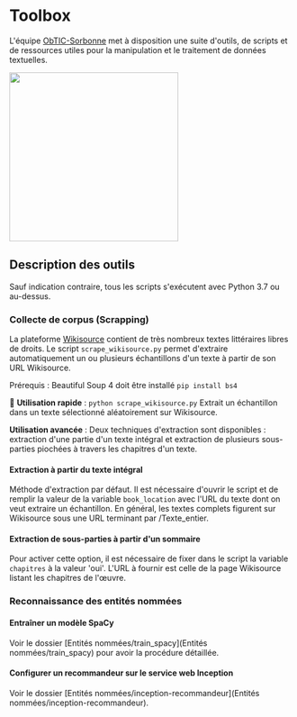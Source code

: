 # Toolbox

L'équipe [ObTIC-Sorbonne](https://obtic.sorbonne-universite.fr/) met à disposition une suite d'outils, de scripts et de ressources utiles pour la manipulation et le traitement de données textuelles.

<img src="https://obtic.sorbonne-universite.fr/wp-content/uploads/2022/03/data.png" width="300" height="300">

## Description des outils

Sauf indication contraire, tous les scripts s'exécutent avec Python 3.7 ou au-dessus.

### Collecte de corpus (Scrapping)
La plateforme [Wikisource](https://fr.wikisource.org/wiki/Wikisource:Accueil) contient de très nombreux textes littéraires libres de droits. Le script `scrape_wikisource.py` permet d'extraire automatiquement un ou plusieurs échantillons d'un texte à partir de son URL Wikisource.

Prérequis : Beautiful Soup 4 doit être installé 
`pip install bs4`

📌  **Utilisation rapide** : `python scrape_wikisource.py`
Extrait un échantillon dans un texte sélectionné aléatoirement sur Wikisource.


**Utilisation avancée** : Deux techniques d'extraction sont disponibles : extraction d'une partie d'un texte intégral et extraction de plusieurs sous-parties piochées à travers les chapitres d'un texte.

#### Extraction à partir du texte intégral
Méthode d'extraction par défaut.
Il est nécessaire d'ouvrir le script et de remplir la valeur de la variable `book_location` avec l'URL du texte dont on veut extraire un échantillon.
En général, les textes complets figurent sur Wikisource sous une URL terminant par /Texte_entier.

#### Extraction de sous-parties à partir d'un sommaire
Pour activer cette option, il est nécessaire de fixer dans le script la variable `chapitres` à la valeur 'oui'.
L'URL à fournir est celle de la page Wikisource listant les chapitres de l'œuvre.

### Reconnaissance des entités nommées

#### Entraîner un modèle SpaCy

Voir le dossier [Entités nommées/train_spacy](Entités nommées/train_spacy) pour avoir la procédure détaillée.

#### Configurer un recommandeur sur le service web Inception

Voir le dossier [Entités nommées/inception-recommandeur](Entités nommées/inception-recommandeur).
